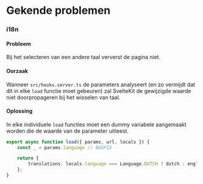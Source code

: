 # Gekende problemen



### i18n

#### Probleem

Bij het selecteren van een andere taal ververst de pagina niet.

#### Oorzaak

Wanneer `src/hooks.server.ts` de parameters analyseert (en zo vermijdt dat dit in elke `load` functie moet gebeuren) zal SvelteKit de gewijzigde waarde niet doorpropageren bij het wisselen van taal.

#### Oplossing

In elke individuele `load` functies moet een dummy variabele aangemaakt worden die de waarde van de parameter uitleest.

```typescript
export async function load({ params, url, locals }) {
	const _ = params.language // BUGFIX

	return {
		translations: locals.language === Language.DUTCH ? dutch : english,
	};
}
```
